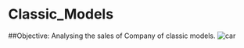 # Classic_Models
##Objective:
Analysing the sales of Company of classic models.
 ![car](https://github.com/deepthisree2000/classic-models/assets/70574285/895b7c13-aab5-466d-aa9c-ff9db2c87f81)
